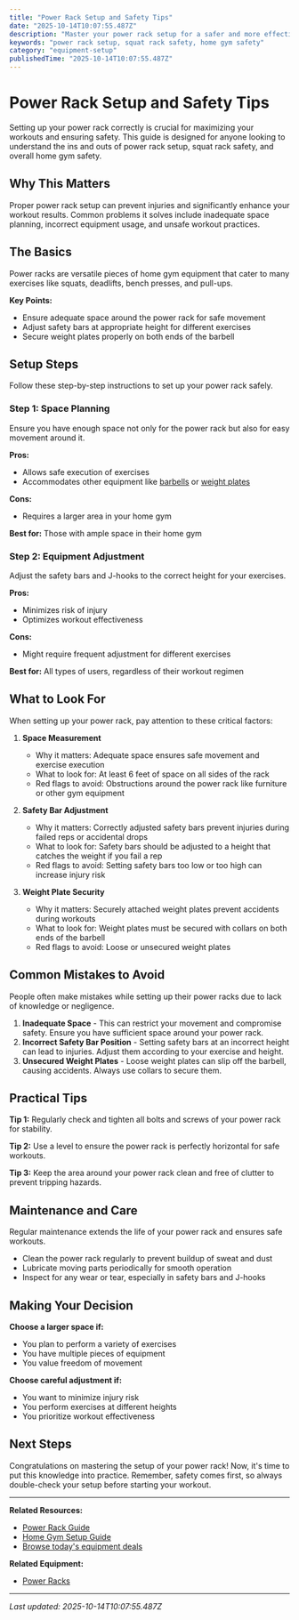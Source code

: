```yaml
---
title: "Power Rack Setup and Safety Tips"
date: "2025-10-14T10:07:55.487Z"
description: "Master your power rack setup for a safer and more effective home gym workout. Learn the key steps, common mistakes to avoid, and practical tips for long-term success."
keywords: "power rack setup, squat rack safety, home gym safety"
category: "equipment-setup"
publishedTime: "2025-10-14T10:07:55.487Z"
---
```


# Power Rack Setup and Safety Tips

Setting up your power rack correctly is crucial for maximizing your workouts and ensuring safety. This guide is designed for anyone looking to understand the ins and outs of power rack setup, squat rack safety, and overall home gym safety.

## Why This Matters

Proper power rack setup can prevent injuries and significantly enhance your workout results. Common problems it solves include inadequate space planning, incorrect equipment usage, and unsafe workout practices.

## The Basics

Power racks are versatile pieces of home gym equipment that cater to many exercises like squats, deadlifts, bench presses, and pull-ups.

**Key Points:**
- Ensure adequate space around the power rack for safe movement
- Adjust safety bars at appropriate height for different exercises
- Secure weight plates properly on both ends of the barbell

## Setup Steps

Follow these step-by-step instructions to set up your power rack safely.

### Step 1: Space Planning

Ensure you have enough space not only for the power rack but also for easy movement around it. 

**Pros:**
- Allows safe execution of exercises
- Accommodates other equipment like [barbells](/guides/barbells) or [weight plates](/guides/weight-plates)

**Cons:**
- Requires a larger area in your home gym

**Best for:** Those with ample space in their home gym

### Step 2: Equipment Adjustment

Adjust the safety bars and J-hooks to the correct height for your exercises.

**Pros:**
- Minimizes risk of injury
- Optimizes workout effectiveness

**Cons:**
- Might require frequent adjustment for different exercises

**Best for:** All types of users, regardless of their workout regimen

## What to Look For

When setting up your power rack, pay attention to these critical factors:

1. **Space Measurement**
   - Why it matters: Adequate space ensures safe movement and exercise execution
   - What to look for: At least 6 feet of space on all sides of the rack
   - Red flags to avoid: Obstructions around the power rack like furniture or other gym equipment

2. **Safety Bar Adjustment**
   - Why it matters: Correctly adjusted safety bars prevent injuries during failed reps or accidental drops
   - What to look for: Safety bars should be adjusted to a height that catches the weight if you fail a rep
   - Red flags to avoid: Setting safety bars too low or too high can increase injury risk

3. **Weight Plate Security**
   - Why it matters: Securely attached weight plates prevent accidents during workouts
   - What to look for: Weight plates must be secured with collars on both ends of the barbell
   - Red flags to avoid: Loose or unsecured weight plates 

## Common Mistakes to Avoid

People often make mistakes while setting up their power racks due to lack of knowledge or negligence.

1. **Inadequate Space** - This can restrict your movement and compromise safety. Ensure you have sufficient space around your power rack.
2. **Incorrect Safety Bar Position** - Setting safety bars at an incorrect height can lead to injuries. Adjust them according to your exercise and height.
3. **Unsecured Weight Plates** - Loose weight plates can slip off the barbell, causing accidents. Always use collars to secure them.

## Practical Tips

**Tip 1:** Regularly check and tighten all bolts and screws of your power rack for stability.

**Tip 2:** Use a level to ensure the power rack is perfectly horizontal for safe workouts.

**Tip 3:** Keep the area around your power rack clean and free of clutter to prevent tripping hazards.

## Maintenance and Care

Regular maintenance extends the life of your power rack and ensures safe workouts.

- Clean the power rack regularly to prevent buildup of sweat and dust
- Lubricate moving parts periodically for smooth operation
- Inspect for any wear or tear, especially in safety bars and J-hooks

## Making Your Decision

**Choose a larger space if:**
- You plan to perform a variety of exercises
- You have multiple pieces of equipment
- You value freedom of movement

**Choose careful adjustment if:**
- You want to minimize injury risk
- You perform exercises at different heights
- You prioritize workout effectiveness 

## Next Steps

Congratulations on mastering the setup of your power rack! Now, it's time to put this knowledge into practice. Remember, safety comes first, so always double-check your setup before starting your workout. 

---

**Related Resources:**
- [Power Rack Guide](/guides/power-racks)
- [Home Gym Setup Guide](/guides/home-gym-setup)
- [Browse today's equipment deals](/)

**Related Equipment:**
- [Power Racks](/guides/power-racks)

---

*Last updated: 2025-10-14T10:07:55.487Z*
